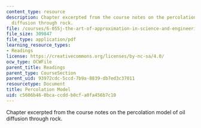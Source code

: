 ```yaml
---
content_type: resource
description: Chapter excerpted from the course notes on the percolation model of oil
  diffusion through rock.
file: /courses/6-055j-the-art-of-approximation-in-science-and-engineering-spring-2008/c5606b460bcaccddb0cfa0fa456b7c10_apr14a.pdf
file_size: 309847
file_type: application/pdf
learning_resource_types:
- Readings
license: https://creativecommons.org/licenses/by-nc-sa/4.0/
ocw_type: OCWFile
parent_title: Readings
parent_type: CourseSection
parent_uid: 93972cdc-5ccd-7b9a-8839-db7ed3c37011
resourcetype: Document
title: Percolation Model
uid: c5606b46-0bca-ccdd-b0cf-a0fa456b7c10
---
```

Chapter excerpted from the course notes on the percolation model of oil diffusion through rock.
